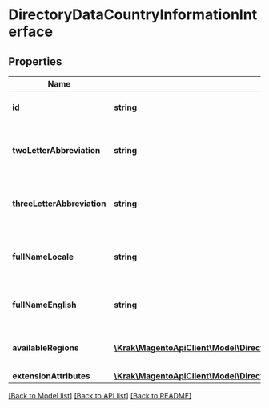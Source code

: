 # DirectoryDataCountryInformationInterface

## Properties
Name | Type | Description | Notes
------------ | ------------- | ------------- | -------------
**id** | **string** | The country id for the store. | 
**twoLetterAbbreviation** | **string** | The country 2 letter abbreviation for the store. | 
**threeLetterAbbreviation** | **string** | The country 3 letter abbreviation for the store. | 
**fullNameLocale** | **string** | The country full name (in store locale) for the store. | 
**fullNameEnglish** | **string** | The country full name (in English) for the store. | 
**availableRegions** | [**\Krak\MagentoApiClient\Model\DirectoryDataRegionInformationInterface[]**](DirectoryDataRegionInformationInterface.md) | The available regions for the store. | [optional] 
**extensionAttributes** | [**\Krak\MagentoApiClient\Model\DirectoryDataCountryInformationExtensionInterface**](DirectoryDataCountryInformationExtensionInterface.md) |  | [optional] 

[[Back to Model list]](../README.md#documentation-for-models) [[Back to API list]](../README.md#documentation-for-api-endpoints) [[Back to README]](../README.md)



